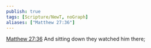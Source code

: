 ```yaml
---
publish: true
tags: [Scripture/NewT, noGraph]
aliases: ["Matthew 27:36"]
---
```

[Matthew 27:36](https://churchofjesuschrist.org/study/scriptures/nt/matt/27?lang=eng&id=p36#p36) And sitting down they watched him there;
